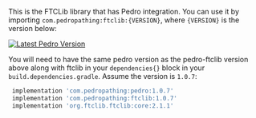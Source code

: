 This is the FTCLib library that has Pedro integration. You can use it by importing `com.pedropathing:ftclib:{VERSION}`, where `{VERSION}` is the version below:

[![Latest Pedro Version](https://img.shields.io/badge/dynamic/xml?url=https%3A%2F%2Fpedro-pathing.github.io%2Fmaven.pedropathing.com%2Fcom%2Fpedropathing%2Fftclib%2Fmaven-metadata.xml&query=%2Fmetadata%2Fversioning%2Flatest&style=for-the-badge&label=Build&labelColor=111111&color=7b39ab)](https://github.com/Pedro-Pathing/)

You will need to have the same pedro version as the pedro-ftclib version above along with ftclib in your `dependencies{}` block in your `build.dependencies.gradle`. Assume the version is `1.0.7`:

```groovy
 implementation 'com.pedropathing:pedro:1.0.7'
 implementation 'com.pedropathing:ftclib:1.0.7'
 implementation 'org.ftclib.ftclib:core:2.1.1'
```

